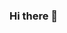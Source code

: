 ### Hi there 👋

<!--
**gorXXX/gorXXX** is a ✨ _special_ ✨ repository because its `README.md` (this file) appears on your GitHub profile.

Here are some ideas to get you started:

- 🔭 I’m currently working on ...NFT
- 🌱 I’m currently learning ...EveryThing
- 👯 I’m looking to collaborate on ...NFTs
- 🤔 I’m looking for help with ...Digital Art
- 💬 Ask me about ...anything
- 📫 How to reach me: ...pejpalovic@gmail.com
- 😄 Pronouns: ...
- ⚡ Fun fact: ...
-->
